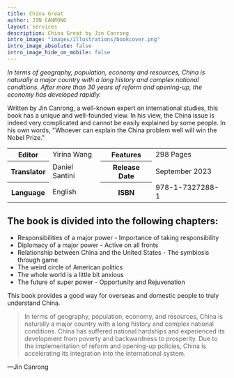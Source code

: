 ```yaml
---
title: China Great
author: JIN CANRONG
layout: services
description: China Great by Jin Canrong
intro_image: "images/illustrations/bookcover.png"
intro_image_absolute: false
intro_image_hide_on_mobile: false
---
```


*In terms of geography, population, economy and resources, China
is naturally a major country with a long history and complex national
conditions. After more than 30 years of reform and opening-up, the
economy has developed rapidly.*

Written by Jin Canrong, a well-known expert on international
studies, this book has a unique and well-founded view. In
his view, the China issue is indeed very complicated and
cannot be easily explained by some people. In his own
words, "Whoever can explain the China problem well will
win the Nobel Prize." 

<table>
    <tr>
      <th>Editor</th>
      <td>Yirina Wang</td>
      <th>Features</th>
      <td>298 Pages</td>
      <tr>
        <th>Translator</th>
        <td>Daniel Santini</td>
        <th>Release Date</th>
        <td>September 2023</td>
      </tr>
      <th>Language</th>
      <td>English</td>
      <th>ISBN</th>
      <td>978-1-7327288-1</td>
    </tr>
</table>

## The book is divided into the following chapters:
 - Responsibilities of a major power - Importance of taking responsibility
 - Diplomacy of a major power - Active on all fronts
 - Relationship between China and the United States - The symbiosis through game
 - The weird circle of American politics
 - The whole world is a little bit anxious
 - The future of super power - Opportunity and Rejuvenation
 
This book provides a good way for overseas and domestic people to
truly understand China. 

> In terms of geography, population, economy, and resources, China is
> naturally a major country with a long history and complex national
> conditions. China has suffered national hardships and experienced its
> development from poverty and backwardness to prosperity. Due to the
> implementation of reform and opening-up policies, China is
> accelerating its integration into the international system.

—Jin Canrong